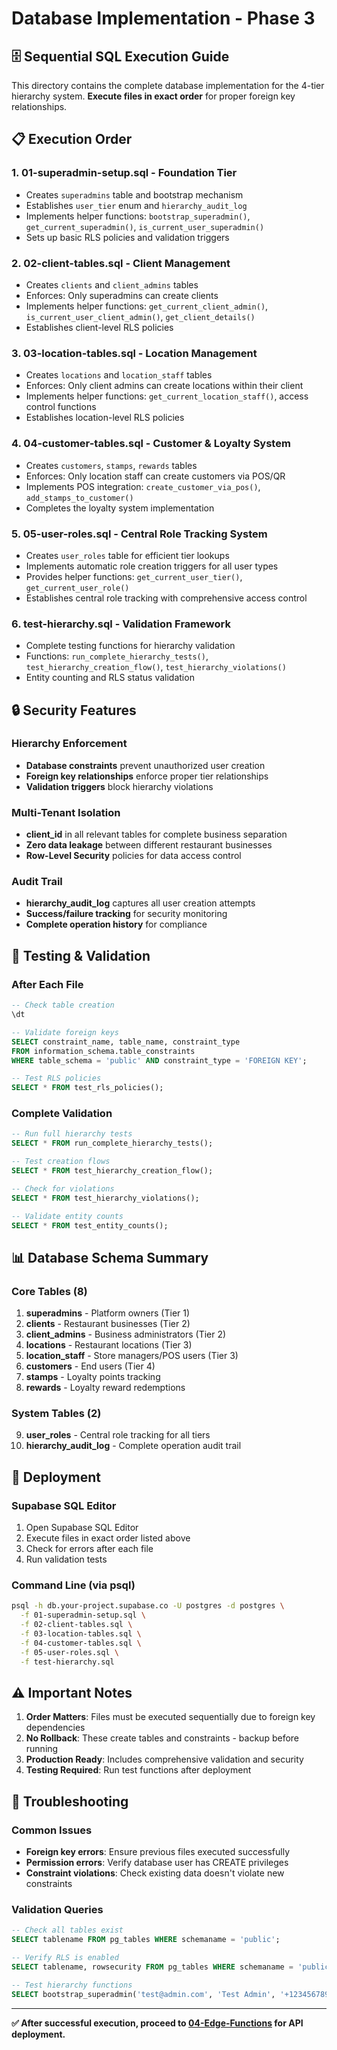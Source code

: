 # Database Implementation - Phase 3

## 🗄️ Sequential SQL Execution Guide

This directory contains the complete database implementation for the 4-tier hierarchy system. **Execute files in exact order** for proper foreign key relationships.

## 📋 Execution Order

### 1. **01-superadmin-setup.sql** - Foundation Tier
- Creates `superadmins` table and bootstrap mechanism
- Establishes `user_tier` enum and `hierarchy_audit_log`
- Implements helper functions: `bootstrap_superadmin()`, `get_current_superadmin()`, `is_current_user_superadmin()`
- Sets up basic RLS policies and validation triggers

### 2. **02-client-tables.sql** - Client Management
- Creates `clients` and `client_admins` tables
- Enforces: Only superadmins can create clients
- Implements helper functions: `get_current_client_admin()`, `is_current_user_client_admin()`, `get_client_details()`
- Establishes client-level RLS policies

### 3. **03-location-tables.sql** - Location Management  
- Creates `locations` and `location_staff` tables
- Enforces: Only client admins can create locations within their client
- Implements helper functions: `get_current_location_staff()`, access control functions
- Establishes location-level RLS policies

### 4. **04-customer-tables.sql** - Customer & Loyalty System
- Creates `customers`, `stamps`, `rewards` tables
- Enforces: Only location staff can create customers via POS/QR
- Implements POS integration: `create_customer_via_pos()`, `add_stamps_to_customer()`
- Completes the loyalty system implementation

### 5. **05-user-roles.sql** - Central Role Tracking System
- Creates `user_roles` table for efficient tier lookups
- Implements automatic role creation triggers for all user types
- Provides helper functions: `get_current_user_tier()`, `get_current_user_role()`
- Establishes central role tracking with comprehensive access control

### 6. **test-hierarchy.sql** - Validation Framework
- Complete testing functions for hierarchy validation
- Functions: `run_complete_hierarchy_tests()`, `test_hierarchy_creation_flow()`, `test_hierarchy_violations()`
- Entity counting and RLS status validation

## 🔒 Security Features

### Hierarchy Enforcement
- **Database constraints** prevent unauthorized user creation
- **Foreign key relationships** enforce proper tier relationships
- **Validation triggers** block hierarchy violations

### Multi-Tenant Isolation
- **client_id** in all relevant tables for complete business separation
- **Zero data leakage** between different restaurant businesses
- **Row-Level Security** policies for data access control

### Audit Trail
- **hierarchy_audit_log** captures all user creation attempts
- **Success/failure tracking** for security monitoring
- **Complete operation history** for compliance

## 🧪 Testing & Validation

### After Each File
```sql
-- Check table creation
\dt

-- Validate foreign keys
SELECT constraint_name, table_name, constraint_type 
FROM information_schema.table_constraints 
WHERE table_schema = 'public' AND constraint_type = 'FOREIGN KEY';

-- Test RLS policies
SELECT * FROM test_rls_policies();
```

### Complete Validation
```sql
-- Run full hierarchy tests
SELECT * FROM run_complete_hierarchy_tests();

-- Test creation flows
SELECT * FROM test_hierarchy_creation_flow();

-- Check for violations
SELECT * FROM test_hierarchy_violations();

-- Validate entity counts
SELECT * FROM test_entity_counts();
```

## 📊 Database Schema Summary

### Core Tables (8)
1. **superadmins** - Platform owners (Tier 1)
2. **clients** - Restaurant businesses (Tier 2)
3. **client_admins** - Business administrators (Tier 2)
4. **locations** - Restaurant locations (Tier 3)
5. **location_staff** - Store managers/POS users (Tier 3)
6. **customers** - End users (Tier 4)
7. **stamps** - Loyalty points tracking
8. **rewards** - Loyalty reward redemptions

### System Tables (2)
9. **user_roles** - Central role tracking for all tiers
10. **hierarchy_audit_log** - Complete operation audit trail

## 🚀 Deployment

### Supabase SQL Editor
1. Open Supabase SQL Editor
2. Execute files in exact order listed above
3. Check for errors after each file
4. Run validation tests

### Command Line (via psql)
```bash
psql -h db.your-project.supabase.co -U postgres -d postgres \
  -f 01-superadmin-setup.sql \
  -f 02-client-tables.sql \
  -f 03-location-tables.sql \
  -f 04-customer-tables.sql \
  -f 05-user-roles.sql \
  -f test-hierarchy.sql
```

## ⚠️ Important Notes

1. **Order Matters**: Files must be executed sequentially due to foreign key dependencies
2. **No Rollback**: These create tables and constraints - backup before running
3. **Production Ready**: Includes comprehensive validation and security
4. **Testing Required**: Run test functions after deployment

## 🔧 Troubleshooting

### Common Issues
- **Foreign key errors**: Ensure previous files executed successfully
- **Permission errors**: Verify database user has CREATE privileges
- **Constraint violations**: Check existing data doesn't violate new constraints

### Validation Queries
```sql
-- Check all tables exist
SELECT tablename FROM pg_tables WHERE schemaname = 'public';

-- Verify RLS is enabled
SELECT tablename, rowsecurity FROM pg_tables WHERE schemaname = 'public';

-- Test hierarchy functions
SELECT bootstrap_superadmin('test@admin.com', 'Test Admin', '+1234567890');
```

---

**✅ After successful execution, proceed to [04-Edge-Functions](../04-Edge-Functions/) for API deployment.** 